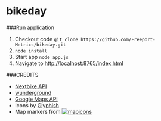 bikeday
=======

###Run application

1. Checkout code `git clone https://github.com/Freeport-Metrics/bikeday.git`
2. `node install`
3. Start app `node app.js`
4. Navigate to [http://localhost:8765/index.html](http://localhost:8765/index.html)

###CREDITS

* [Nextbike API](http://nextbike.net/)
* [wunderground](http://api.wunderground.com/)
* [Google Maps API](https://developers.google.com/maps/)
* Icons by [Glyphish](http://www.glyphish.com/)
* Map markers from [![mapicons](http://mapicons.nicolasmollet.com/wp-content/uploads/2011/03/miclogo-88x31.gif)](http://mapicons.nicolasmollet.com/)
